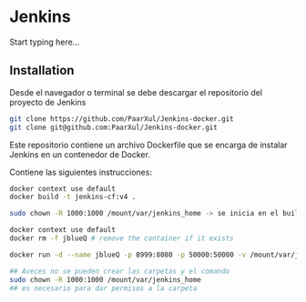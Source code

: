 # Jenkins

Start typing here...

## Installation

Desde el navegador o terminal se debe descargar el repositorio del proyecto de Jenkins

```bash
git clone https://github.com/PaarXul/Jenkins-docker.git
git clone git@github.com:PaarXul/Jenkins-docker.git

```
Este repositorio contiene un archivo Dockerfile que se encarga de instalar Jenkins en un contenedor de Docker.

Contiene las siguientes instrucciones:

```BASH
docker context use default
docker build -t jenkins-cf:v4 .
```

```bash
sudo chown -R 1000:1000 /mount/var/jenkins_home -> se inicia en el build.sh

docker context use default
docker rm -f jblueQ # remove the container if it exists

docker run -d --name jblueQ -p 8999:8080 -p 50000:50000 -v /mount/var/jenkins_home:/var/jenkins_home jenkins-cf:v4

## Aveces no se pueden crear las carpetas y el comando
sudo chown -R 1000:1000 /mount/var/jenkins_home
## es necesario para dar permisos a la carpeta
```


